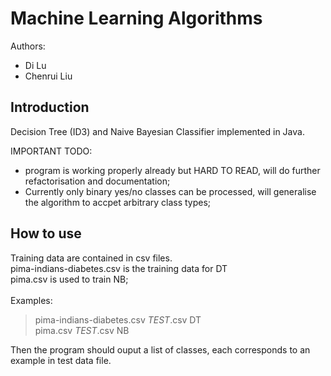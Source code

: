 Machine Learning Algorithms
============================

Authors:
 * Di Lu
 * Chenrui Liu
 
**Introduction**
------------
Decision Tree (ID3) and Naive Bayesian Classifier implemented in Java. 

IMPORTANT TODO:
- program is working properly already but HARD TO READ, will do further refactorisation and documentation; 
- Currently only binary yes/no classes can be processed, will generalise the algorithm to accpet arbitrary class types; 

**How to use**
-----------
Training data are contained in csv files.<br />
pima-indians-diabetes.csv is the training data for DT<br />
pima.csv is used to train NB;<br />
<br />
Examples:
> pima-indians-diabetes.csv _TEST_.csv DT <br />
> pima.csv _TEST_.csv NB

Then the program should ouput a list of classes, each corresponds to an example in test data file. 



